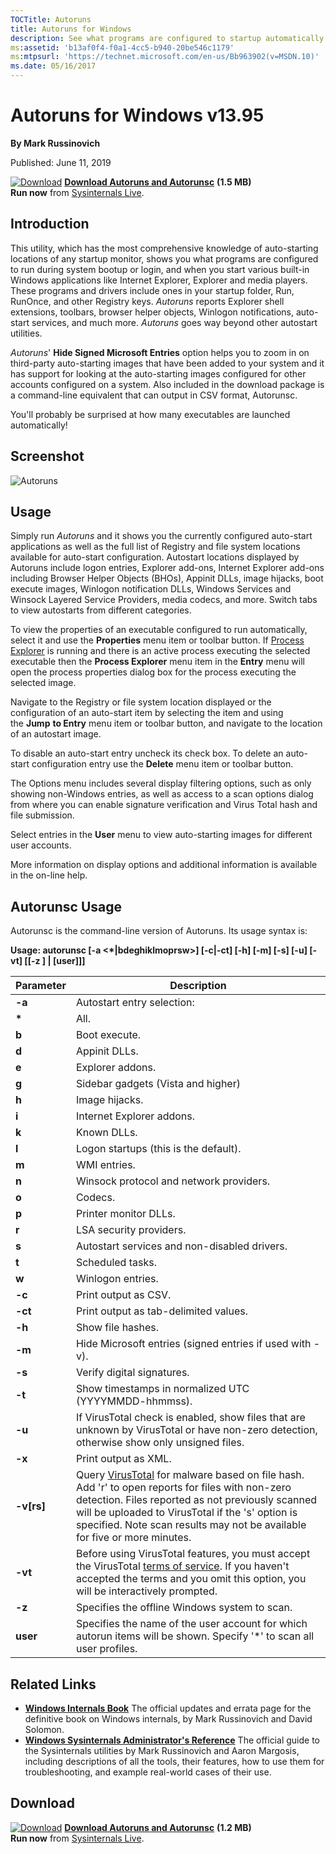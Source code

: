 ```yaml
--- 
TOCTitle: Autoruns
title: Autoruns for Windows
description: See what programs are configured to startup automatically when your system boots and you login.
ms:assetid: 'b13af0f4-f0a1-4cc5-b940-20be546c1179'
ms:mtpsurl: 'https://technet.microsoft.com/en-us/Bb963902(v=MSDN.10)'
ms.date: 05/16/2017
---
```


Autoruns for Windows v13.95
===========================

**By Mark Russinovich**

Published: June 11, 2019

[![Download](/media/landing/sysinternals/download_sm.png)](https://download.sysinternals.com/files/Autoruns.zip) [**Download Autoruns and Autorunsc**](https://download.sysinternals.com/files/Autoruns.zip) **(1.5 MB)**  
**Run now** from [Sysinternals Live](https://live.sysinternals.com/autoruns.exe).

## Introduction

This utility, which has the most comprehensive knowledge of
auto-starting locations of any startup monitor, shows you what programs
are configured to run during system bootup or login, and when you start
various built-in Windows applications like Internet Explorer, Explorer
and media players. These programs and drivers include ones in your
startup folder, Run, RunOnce, and other Registry keys.
*Autoruns* reports Explorer shell extensions, toolbars, browser helper
objects, Winlogon notifications, auto-start services, and much
more. *Autoruns* goes way beyond other autostart utilities.

*Autoruns*' **Hide Signed Microsoft Entries** option helps you to zoom
in on third-party auto-starting images that have been added to your
system and it has support for looking at the auto-starting images
configured for other accounts configured on a system. Also included in
the download package is a command-line equivalent that can output in CSV
format, Autorunsc.

You'll probably be surprised at how many executables are launched
automatically!

## Screenshot

![Autoruns](/media/landing/sysinternals/autoruns_v13.png)

## Usage

Simply run *Autoruns* and it shows you the currently configured
auto-start applications as well as the full list of Registry and file
system locations available for auto-start configuration. Autostart
locations displayed by Autoruns include logon entries, Explorer add-ons,
Internet Explorer add-ons including Browser Helper Objects (BHOs),
Appinit DLLs, image hijacks, boot execute images, Winlogon notification
DLLs, Windows Services and Winsock Layered Service Providers, media
codecs, and more. Switch tabs to view autostarts from different
categories.

To view the properties of an executable configured to run automatically,
select it and use the **Properties** menu item or toolbar button. If
[Process Explorer](process-explorer.md) is
running and there is an active process executing the selected executable
then the **Process Explorer** menu item in the **Entry** menu will open
the process properties dialog box for the process executing the selected
image.

Navigate to the Registry or file system location displayed or the
configuration of an auto-start item by selecting the item and using
the **Jump** **to Entry** menu item or toolbar button, and navigate to
the location of an autostart image.

To disable an auto-start entry uncheck its check box. To delete an
auto-start configuration entry use the **Delete** menu item or toolbar
button.

The Options menu includes several display filtering options, such as
only showing non-Windows entries, as well as access to a scan options
dialog from where you can enable signature verification and Virus Total
hash and file submission.

Select entries in the **User** menu to view auto-starting images for
different user accounts.

More information on display options and additional information is
available in the on-line help.  

## Autorunsc Usage

Autorunsc is the command-line version of Autoruns. Its usage syntax is:

**Usage: autorunsc \[-a &lt;\*|bdeghiklmoprsw&gt;\] \[-c|-ct\] \[-h\]
\[-m\] \[-s\] \[-u\] \[-vt\] \[\[-z \] | \[user\]\]\]**

 
|  Parameter   |                                                                                                                                                     Description                                                                                                                                                     |
|--------------|---------------------------------------------------------------------------------------------------------------------------------------------------------------------------------------------------------------------------------------------------------------------------------------------------------------------|
|    **-a**    |                                                                                                                                             Autostart entry selection:                                                                                                                                              |
|   **\***   |                                                                                                                                                        All.                                                                                                                                                         |
|    **b**     |                                                                                                                                                    Boot execute.                                                                                                                                                    |
|    **d**     |                                                                                                                                                    Appinit DLLs.                                                                                                                                                    |
|    **e**     |                                                                                                                                                  Explorer addons.                                                                                                                                                   |
|    **g**     |                                                                                                                                         Sidebar gadgets (Vista and higher)                                                                                                                                          |
|    **h**     |                                                                                                                                                   Image hijacks.                                                                                                                                                    |
|    **i**     |                                                                                                                                              Internet Explorer addons.                                                                                                                                              |
|    **k**     |                                                                                                                                                     Known DLLs.                                                                                                                                                     |
|    **l**     |                                                                                                                                        Logon startups (this is the default).                                                                                                                                        |
|    **m**     |                                                                                                                                                    WMI entries.                                                                                                                                                     |
|    **n**     |                                                                                                                                       Winsock protocol and network providers.                                                                                                                                       |
|    **o**     |                                                                                                                                                       Codecs.                                                                                                                                                       |
|    **p**     |                                                                                                                                                Printer monitor DLLs.                                                                                                                                                |
|    **r**     |                                                                                                                                               LSA security providers.                                                                                                                                               |
|    **s**     |                                                                                                                                    Autostart services and non-disabled drivers.                                                                                                                                     |
|    **t**     |                                                                                                                                                  Scheduled tasks.                                                                                                                                                   |
|    **w**     |                                                                                                                                                  Winlogon entries.                                                                                                                                                  |
|    **-c**    |                                                                                                                                                Print output as CSV.                                                                                                                                                 |
|   **-ct**    |                                                                                                                                        Print output as tab-delimited values.                                                                                                                                        |
|    **-h**    |                                                                                                                                                  Show file hashes.                                                                                                                                                  |
|    **-m**    |                                                                                                                              Hide Microsoft entries (signed entries if used with -v).                                                                                                                               |
|    **-s**    |                                                                                                                                             Verify digital signatures.                                                                                                                                              |
|    **-t**    |                                                                                                                                Show timestamps in normalized UTC (YYYYMMDD-hhmmss).                                                                                                                                 |
|    **-u**    |                                                                                      If VirusTotal check is enabled, show files that are unknown by VirusTotal or have non-zero detection, otherwise show only unsigned files.                                                                                      |
|    **-x**    |                                                                                                                                                Print output as XML.                                                                                                                                                 |
| **-v\[rs\]** | Query [VirusTotal](https://www.virustotal.com/) for malware based on file hash. Add 'r' to open reports for files with non-zero detection. Files reported as not previously scanned will be uploaded to VirusTotal if the 's' option is specified. Note scan results may not be available for five or more minutes. |
|   **-vt**    |                                     Before using VirusTotal features, you must accept the VirusTotal [terms of service](https://www.virustotal.com/en/about/terms-of-service/). If you haven't accepted the terms and you omit this option, you will be interactively prompted.                                     |
|    **-z**    |                                                                                                                                    Specifies the offline Windows system to scan.                                                                                                                                    |
|   **user**   |                                                                                                Specifies the name of the user account for which autorun items will be shown. Specify '\*' to scan all user profiles.                                                                                                |
 
## Related Links

-   [**Windows Internals Book**](~/learn/windows-internals.md)  The official updates and errata page for the definitive book on
    Windows internals, by Mark Russinovich and David Solomon.
-   [**Windows Sysinternals Administrator's Reference**](~/learn/troubleshooting-book.md)  The
    official guide to the Sysinternals utilities by Mark Russinovich and
    Aaron Margosis, including descriptions of all the tools, their
    features, how to use them for troubleshooting, and example
    real-world cases of their use.

## Download

[![Download](/media/landing/sysinternals/download_sm.png)](https://download.sysinternals.com/files/Autoruns.zip) [**Download Autoruns and Autorunsc**](https://download.sysinternals.com/files/Autoruns.zip) **(1.2 MB)**  
**Run now** from [Sysinternals Live](https://live.sysinternals.com/autoruns.exe).

